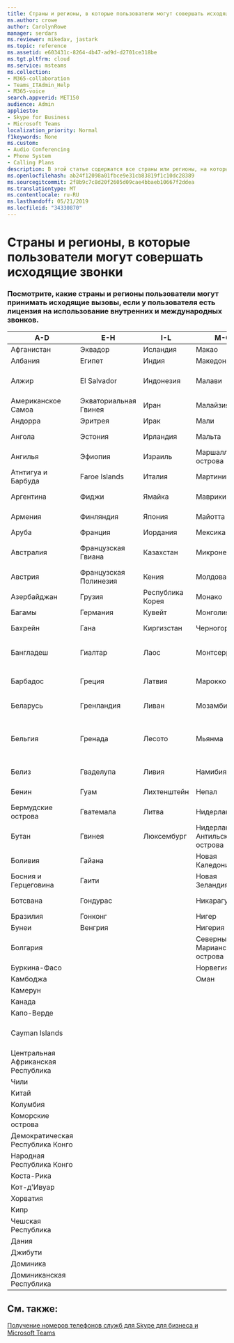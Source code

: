 ```yaml
---
title: Страны и регионы, в которые пользователи могут совершать исходящие звонки
ms.author: crowe
author: CarolynRowe
manager: serdars
ms.reviewer: mikedav, jastark
ms.topic: reference
ms.assetid: e603431c-8264-4b47-ad9d-d2701ce318be
ms.tgt.pltfrm: cloud
ms.service: msteams
ms.collection:
- M365-collaboration
- Teams_ITAdmin_Help
- M365-voice
search.appverid: MET150
audience: Admin
appliesto:
- Skype for Business
- Microsoft Teams
localization_priority: Normal
f1keywords: None
ms.custom:
- Audio Conferencing
- Phone System
- Calling Plans
description: В этой статье содержатся все страны или регионы, на которые пользователи могут помещать исходящие звонки, если у них есть план звонков.
ms.openlocfilehash: ab24f12098a01fbce9e31cb83819f1c10dc28389
ms.sourcegitcommit: 2f8b9c7c8d20f2605d09cae4bbaeb10667f2ddea
ms.translationtype: MT
ms.contentlocale: ru-RU
ms.lasthandoff: 05/21/2019
ms.locfileid: "34330870"
---
```

# <a name="users-can-make-outbound-calls-to-these-countries-and-regions"></a>Страны и регионы, в которые пользователи могут совершать исходящие звонки

### <a name="see-what-countriesregions-users-can-make-outbound-calls-to-if-the-user-has-the-domestic-and-international-calling-plan-license"></a>Посмотрите, какие страны и регионы пользователи могут принимать исходящие вызовы, если у пользователя есть лицензия на использование внутренних и международных звонков.

|**A-D**| **E-H**|**I-L**|**M-O**|**P-S**|**T-Z**|
---|---|---|---|---|---|
|Афганистан|Эквадор |Исландия |Макао |Пакистан |Тайвань   |
|Албания|Египет |Индия |Македония |Палау |Таджикистан   |
|Алжир|El Salvador |Индонезия |Малави |Palestinian Authority |Объединенная Республика Танзания  |
|Американское Самоа|Экваториальная Гвинея |Иран |Малайзия |Панама | Таиланд   |
|Андорра |Эритрея |Ирак |Мали |Парагвай |Того   |
|Ангола |Эстония |Ирландия |Мальта |Перу | Тринидад и Тобаго  |
|Ангилья |Эфиопия |Израиль |Маршалловы острова | Филиппины | Турция |
|Атнтигуа и Барбуда | Faroe Islands |Италия |Мартиника |Польша |Туркменистан |
|Аргентина|Фиджи |Ямайка |Маврикий |Португалия |О-ва Теркс и Кайкос   |
|Армения |Финляндия |Япония |Майотта | Пуэрто-Рико |Уганда  |
|Аруба |Франция |Иордания |Мексика |Катар | Украина   |
|Австралия |Французская Гвиана |Казахстан |Микронезия |Реюньон |Объединенные Арабские Эмираты  |
|Австрия |Французская Полинезия |Кения |Молдова |Румыния |Соединенное Королевство |
|Азербайджан |Грузия |Республика Корея |Монако | Россия |США  |
|Багамы |Германия |Кувейт |Монголия |Руанда | Уругвай |
|Бахрейн |Гана |Киргизстан |Черногория | Сент-Китс и Невис |Узбекистан  |
|Бангладеш |Гиалтар |Лаос |Монтсеррат | Сент-Люсия |Город-государство Ватикан  |
|Барбадос |Греция |Латвия |Марокко |Сент-Винсент и Гренадины |Венесуэла   |
|Беларусь |Гренландия |Ливан |Мозамбик | Сан-Марино |Вьетнам  |
|Бельгия |Гренада |Лесото |Мьянма | Saudi Arabia (المملكة العربية السعودية) | Виргинские острова (Великобритания) |
|Белиз |Гваделупа |Ливия |Намибия |Сенегал | Виргинские острова (США)  |
|Бенин |Гуам |Лихтенштейн |Непал | Сербия | Острова Уоллис и Футуна  |
|Бермудские острова |Гватемала |Литва |Нидерланды |Сингапур |Йемен |
|Бутан |Гвинея |Люксембург |Нидерландские Антильские острова |Словакия |Замбия  |
|Боливия |Гайана| |Новая Каледония |Словения |Зимбабве |
|Босния и Герцеговина |Гаити ||Новая Зеландия |ЮАР | 
|Ботсвана |Гондурас ||Никарагуа |Южный Судан |
|Бразилия |Гонконг ||Нигер |Испания | 
|Бунеи |Венгрия ||Нигерия |Sri Lanka | 
|Болгария |||Северные Марианские острова |Сен-Пьер и Миклеон |
|Буркина-Фасо |||Норвегия |Судан |
|Камбоджа |||Оман |Суринам | 
|Камерун ||||Свазиленд |
|Канада ||||Швеция | 
|Капо-Верде ||||Швейцария |
|Cayman Islands ||||Сирийская Арабская Республика |
|Центральная Африканская Республика |
|Чили |
|Китай |
|Колумбия |
|Коморские острова |
|Демократическая Республика Конго |
|Народная Республика Конго |
|Коста-Рика |
|Кот-д'Ивуар |
|Хорватия |
|Кипр |
|Чешская Республика |
|Дания |
|Джибути |
|Доминика |
|Доминиканская Республика |

## <a name="related-topics"></a>См. также:

[Получение номеров телефонов служб для Skype для бизнеса и Microsoft Teams](/microsoftteams/getting-service-phone-numbers)

  
 
